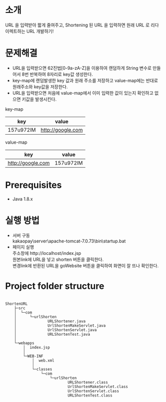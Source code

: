 # 소개
URL 을 입력받아 짧게 줄여주고, Shortening 된 URL 을 입력하면 원래 URL 로 리다이렉트하는 URL 개발하기!

# 문제해결 
- URL을 입력받으면 62진법[0-9a-zA-Z]을 이용하여 랜덤하게 String 변수로 만들어서 8번 반복하여 8자리로 key값 생성한다.
- key-map에 랜덤발생한 key 값과 원래 주소를 저장하고 value-map에는 반대로 원래주소와 key값을 저장한다.
- URL을 입력받으면 처음에 value-map에서 이미 입력한 값이 있는지 확인하고 없으면 키값을 발생시킨다.

key-map

key	     | value             |
------------ | -------------     |
157u972lM    | http://google.com |


value-map

key          | value          |
------------ | -------------  | 
http://google.com | 157u972lM |

# Prerequisites
- Java 1.8.x

# 실행 방법
- 서버 구동 <br>
  kakaopay\server\apache-tomcat-7.0.73\bin\startup.bat <br>
- 페이지 실행<br>
  주소창에 http://localhost/index.jsp  <br>
  원본link에 URL을 넣고 shorten 버튼을 클릭한다. <br>
  변경link에 반환된 URL을 goWebsite 버튼을 클릭하여 화면이 잘 뜨나 확인한다.  <br>
# Project folder structure
<pre><code>
ShortenURL
    ├─src
    │  └─com
    │      └─urlShorten
    │              URLShortener.java
    │              UrlShortenMakeServlet.java
    │              UrlShortenServlet.java
    │              URLShortenTest.java
    │
    └─webapps
        │  index.jsp
        │
        └─WEB-INF
            │  web.xml
            │
            └─classes
                └─com
                    └─urlShorten
                            URLShortener.class
                            UrlShortenMakeServlet.class
                            UrlShortenServlet.class
                            URLShortenTest.class            
</pre></code>        

